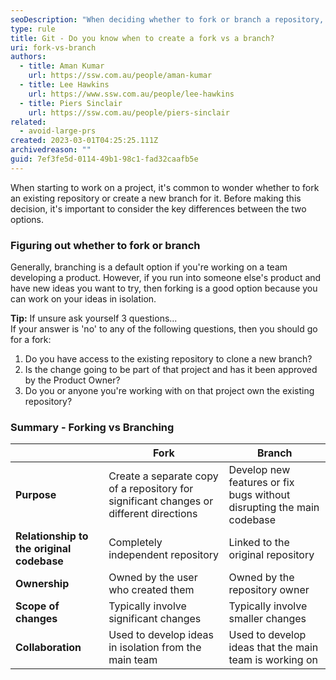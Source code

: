 ```yaml
---
seoDescription: "When deciding whether to fork or branch a repository, consider the purpose, relationship to the original codebase, ownership, scope of changes, and collaboration aspects."
type: rule
title: Git - Do you know when to create a fork vs a branch?
uri: fork-vs-branch
authors:
  - title: Aman Kumar
    url: https://ssw.com.au/people/aman-kumar
  - title: Lee Hawkins
    url: https://www.ssw.com.au/people/lee-hawkins
  - title: Piers Sinclair
    url: https://ssw.com.au/people/piers-sinclair
related:
  - avoid-large-prs
created: 2023-03-01T04:25:25.111Z
archivedreason: ""
guid: 7ef3fe5d-0114-49b1-98c1-fad32caafb5e
---
```

When starting to work on a project, it's common to wonder whether to fork an existing repository or create a new branch for it. Before making this decision, it's important to consider the key differences between the two options.

<!--endintro-->

### Figuring out whether to fork or branch

Generally, branching is a default option if you're working on a team developing a product. However, if you run into someone else's product and have new ideas you want to try, then forking is a good option because you can work on your ideas in isolation.

**Tip:** If unsure ask yourself 3 questions...  
If your answer is 'no' to any of the following questions, then you should go for a fork:

1. Do you have access to the existing repository to clone a new branch?
2. Is the change going to be part of that project and has it been approved by the Product Owner?
3. Do you or anyone you're working with on that project own the existing repository?

### Summary - Forking vs Branching


|                                           | Fork                                                                                   | Branch                                                                    |
| ----------------------------------------- | -------------------------------------------------------------------------------------- | ------------------------------------------------------------------------- |
| **Purpose**                               | Create a separate copy of a repository for significant changes or different directions | Develop new features or fix bugs without disrupting the main codebase     |
| **Relationship to the original codebase** | Completely independent repository                                                                | Linked to the original repository                               |
| **Ownership**                             | Owned by the user who created them                                                     | Owned by the repository owner                                             |
| **Scope of changes**                      | Typically involve significant changes                                        | Typically involve smaller changes                                         |
| **Collaboration**                         | Used to develop ideas in isolation from the main team        | Used to develop ideas that the main team is working on |
